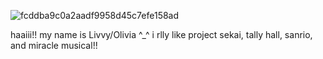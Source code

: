 ![fcddba9c0a2aadf9958d45c7efe158ad](https://github.com/user-attachments/assets/694ccf18-82b6-4daa-abc7-36501a9fc0d4)

haaiii!! my name is Livvy/Olivia ^_^ i rlly like project sekai, tally hall, sanrio, and miracle musical!!
